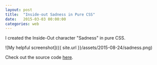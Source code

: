 ```yaml
---
layout: post
title:  "Inside-out Sadness in Pure CSS"
date:   2015-03-03 00:00:00
categories: web
---
```


I created the Inside-Out character "Sadness" in pure CSS.

![My helpful screenshot]({{ site.url }}/assets/2015-08-24/sadness.png)

Check out the source code <a href="https://github.com/guanlun/guanlun.github.io/tree/master/sadness">here</a>.
